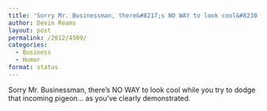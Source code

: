 ```yaml
---
title: 'Sorry Mr. Businessman, there&#8217;s NO WAY to look cool&#8230;'
author: Devin Reams
layout: post
permalink: /2012/4509/
categories:
  - Business
  - Humor
format: status
---
```

Sorry Mr. Businessman, there&#8217;s NO WAY to look cool while you try to dodge that incoming pigeon&#8230; as you&#8217;ve clearly demonstrated.